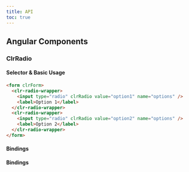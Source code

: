 ```yaml
---
title: API
toc: true
---
```


## Angular Components

### ClrRadio

#### Selector & Basic Usage

<DocDemo toggle="false">

```html
<form clrForm>
  <clr-radio-wrapper>
    <input type="radio" clrRadio value="option1" name="options" />
    <label>Option 1</label>
  </clr-radio-wrapper>
  <clr-radio-wrapper>
    <input type="radio" clrRadio value="option2" name="options" />
    <label>Option 2</label>
  </clr-radio-wrapper>
</form>
```

</DocDemo>

#### Bindings

#### Bindings

<DocComponentApi component="ClrRadio" item="bindings" />
<DocComponentApi component="ClrFormCommon" item="bindings" />
